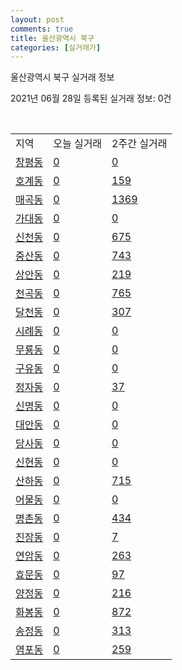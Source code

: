 ```yaml
---
layout: post
comments: true
title: 울산광역시 북구
categories: [실거래가]
---
```


울산광역시 북구 실거래 정보

2021년 06월 28일 등록된 실거래 정보: 0건

<script type="text/javascript">
  google.charts.load('current', {'packages':['corechart']});
  google.charts.setOnLoadCallback(drawChart);

  function drawChart() {
    var data = google.visualization.arrayToDataTable([['거래일', '매매', '전월세', '전매'], ['20-06', 42, 14, 1], ['20-07', 415, 206, 10], ['20-08', 299, 152, 5], ['20-09', 353, 188, 14], ['20-10', 556, 160, 13], ['20-11', 1010, 217, 21], ['20-12', 584, 216, 13], ['21-01', 334, 330, 8], ['21-02', 258, 191, 5], ['21-03', 301, 245, 24], ['21-04', 240, 181, 17], ['21-05', 315, 189, 16], ['21-06', 208, 98, 1]]);

    var options = {
      title: '최근 유형별 거래량 추이',
      legend: { position: 'bottom' }
    };

    var chart = new google.visualization.LineChart(document.getElementById('columnchart_material'));
    chart.draw(data, (options));
  }
</script>

<div id="columnchart_material" style="width: 100%; margin-left: -35px"></div>
<br>
<table class="sortable">
  <tr>
    <td>지역</td>
    <td>오늘 실거래</td>
    <td>2주간 실거래</td>
  </tr>

  
  <tr class="item">
    <td><a href="3120010100.html">창평동</a></td>
    <td><a href="3120010100.html">0</a></td>
    <td><a href="3120010100.html">0</a></td>
  </tr>
    

  <tr class="item">
    <td><a href="3120010200.html">호계동</a></td>
    <td><a href="3120010200.html">0</a></td>
    <td><a href="3120010200.html">159</a></td>
  </tr>
    

  <tr class="item">
    <td><a href="3120010300.html">매곡동</a></td>
    <td><a href="3120010300.html">0</a></td>
    <td><a href="3120010300.html">1369</a></td>
  </tr>
    

  <tr class="item">
    <td><a href="3120010400.html">가대동</a></td>
    <td><a href="3120010400.html">0</a></td>
    <td><a href="3120010400.html">0</a></td>
  </tr>
    

  <tr class="item">
    <td><a href="3120010500.html">신천동</a></td>
    <td><a href="3120010500.html">0</a></td>
    <td><a href="3120010500.html">675</a></td>
  </tr>
    

  <tr class="item">
    <td><a href="3120010600.html">중산동</a></td>
    <td><a href="3120010600.html">0</a></td>
    <td><a href="3120010600.html">743</a></td>
  </tr>
    

  <tr class="item">
    <td><a href="3120010700.html">상안동</a></td>
    <td><a href="3120010700.html">0</a></td>
    <td><a href="3120010700.html">219</a></td>
  </tr>
    

  <tr class="item">
    <td><a href="3120010800.html">천곡동</a></td>
    <td><a href="3120010800.html">0</a></td>
    <td><a href="3120010800.html">765</a></td>
  </tr>
    

  <tr class="item">
    <td><a href="3120010900.html">달천동</a></td>
    <td><a href="3120010900.html">0</a></td>
    <td><a href="3120010900.html">307</a></td>
  </tr>
    

  <tr class="item">
    <td><a href="3120011000.html">시례동</a></td>
    <td><a href="3120011000.html">0</a></td>
    <td><a href="3120011000.html">0</a></td>
  </tr>
    

  <tr class="item">
    <td><a href="3120011100.html">무룡동</a></td>
    <td><a href="3120011100.html">0</a></td>
    <td><a href="3120011100.html">0</a></td>
  </tr>
    

  <tr class="item">
    <td><a href="3120011200.html">구유동</a></td>
    <td><a href="3120011200.html">0</a></td>
    <td><a href="3120011200.html">0</a></td>
  </tr>
    

  <tr class="item">
    <td><a href="3120011300.html">정자동</a></td>
    <td><a href="3120011300.html">0</a></td>
    <td><a href="3120011300.html">37</a></td>
  </tr>
    

  <tr class="item">
    <td><a href="3120011400.html">신명동</a></td>
    <td><a href="3120011400.html">0</a></td>
    <td><a href="3120011400.html">0</a></td>
  </tr>
    

  <tr class="item">
    <td><a href="3120011500.html">대안동</a></td>
    <td><a href="3120011500.html">0</a></td>
    <td><a href="3120011500.html">0</a></td>
  </tr>
    

  <tr class="item">
    <td><a href="3120011600.html">당사동</a></td>
    <td><a href="3120011600.html">0</a></td>
    <td><a href="3120011600.html">0</a></td>
  </tr>
    

  <tr class="item">
    <td><a href="3120011700.html">신현동</a></td>
    <td><a href="3120011700.html">0</a></td>
    <td><a href="3120011700.html">0</a></td>
  </tr>
    

  <tr class="item">
    <td><a href="3120011800.html">산하동</a></td>
    <td><a href="3120011800.html">0</a></td>
    <td><a href="3120011800.html">715</a></td>
  </tr>
    

  <tr class="item">
    <td><a href="3120011900.html">어물동</a></td>
    <td><a href="3120011900.html">0</a></td>
    <td><a href="3120011900.html">0</a></td>
  </tr>
    

  <tr class="item">
    <td><a href="3120012000.html">명촌동</a></td>
    <td><a href="3120012000.html">0</a></td>
    <td><a href="3120012000.html">434</a></td>
  </tr>
    

  <tr class="item">
    <td><a href="3120012100.html">진장동</a></td>
    <td><a href="3120012100.html">0</a></td>
    <td><a href="3120012100.html">7</a></td>
  </tr>
    

  <tr class="item">
    <td><a href="3120012200.html">연암동</a></td>
    <td><a href="3120012200.html">0</a></td>
    <td><a href="3120012200.html">263</a></td>
  </tr>
    

  <tr class="item">
    <td><a href="3120012300.html">효문동</a></td>
    <td><a href="3120012300.html">0</a></td>
    <td><a href="3120012300.html">97</a></td>
  </tr>
    

  <tr class="item">
    <td><a href="3120012400.html">양정동</a></td>
    <td><a href="3120012400.html">0</a></td>
    <td><a href="3120012400.html">216</a></td>
  </tr>
    

  <tr class="item">
    <td><a href="3120012500.html">화봉동</a></td>
    <td><a href="3120012500.html">0</a></td>
    <td><a href="3120012500.html">872</a></td>
  </tr>
    

  <tr class="item">
    <td><a href="3120012600.html">송정동</a></td>
    <td><a href="3120012600.html">0</a></td>
    <td><a href="3120012600.html">313</a></td>
  </tr>
    

  <tr class="item">
    <td><a href="3120012700.html">염포동</a></td>
    <td><a href="3120012700.html">0</a></td>
    <td><a href="3120012700.html">259</a></td>
  </tr>
    


</table>


    